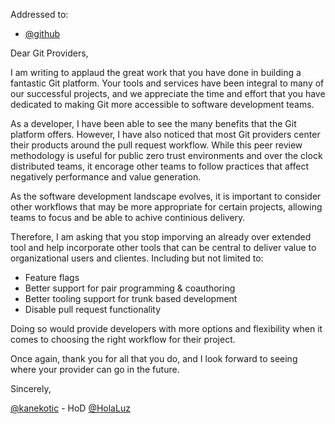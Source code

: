 Addressed to:
- [@github](https://github.com/github)

Dear Git Providers,

I am writing to applaud the great work that you have done in building a fantastic Git platform. Your tools and services have been integral to many of our successful projects, and we appreciate the time and effort that you have dedicated to making Git more accessible to software development teams.

As a developer, I have been able to see the many benefits that the Git platform offers. However, I have also noticed that most Git providers center their products around the pull request workflow. While this peer review methodology is useful for public zero trust environments and over the clock distributed teams, it encorage other teams to follow practices that affect negatively performance and value generation.

As the software development landscape evolves, it is important to consider other workflows that may be more appropriate for certain projects, allowing teams to focus and be able to achive continious delivery.

Therefore, I am asking that you stop imporving an already over extended tool and help incorporate other tools that can be central to deliver value to organizational users and clientes. Including but not limited to: 
- Feature flags
- Better support for pair programming & coauthoring
- Better tooling support for trunk based development
- Disable pull request functionality

Doing so would provide developers with more options and flexibility when it comes to choosing the right workflow for their project.

Once again, thank you for all that you do, and I look forward to seeing where your provider can go in the future.

Sincerely,

[@kanekotic](https://github.com/kanekotic) - HoD [@HolaLuz](https://github.com/holaluz)
